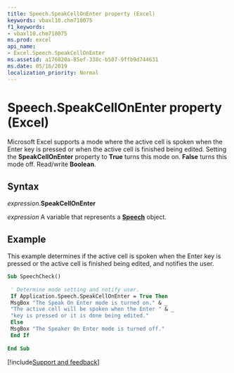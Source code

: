 ```yaml
---
title: Speech.SpeakCellOnEnter property (Excel)
keywords: vbaxl10.chm718075
f1_keywords:
- vbaxl10.chm718075
ms.prod: excel
api_name:
- Excel.Speech.SpeakCellOnEnter
ms.assetid: a176820a-85ef-338c-b507-9ffb9d744631
ms.date: 05/16/2019
localization_priority: Normal
---
```



# Speech.SpeakCellOnEnter property (Excel)

Microsoft Excel supports a mode where the active cell is spoken when the Enter key is pressed or when the active cell is finished being edited. Setting the **SpeakCellOnEnter** property to **True** turns this mode on. **False** turns this mode off. Read/write **Boolean**.


## Syntax

_expression_.**SpeakCellOnEnter**

_expression_ A variable that represents a **[Speech](Excel.Speech.md)** object.


## Example

This example determines if the active cell is spoken when the Enter key is pressed or the active cell is finished being edited, and notifies the user.

```vb
Sub SpeechCheck() 
 
 ' Determine mode setting and notify user. 
 If Application.Speech.SpeakCellOnEnter = True Then 
 MsgBox "The Speak On Enter mode is turned on." & _ 
 "The active cell will be spoken when the Enter " & _ 
 "key is pressed or it is done being edited." 
 Else 
 MsgBox "The Speaker On Enter mode is turned off." 
 End If 
 
End Sub
```



[!include[Support and feedback](~/includes/feedback-boilerplate.md)]
